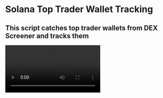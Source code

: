 # Solana Top Trader Wallet Tracking


## This script catches top trader wallets from DEX Screener and tracks them

![](https://github.com/0xluckyray/solana_wallet-track/blob/main/Solana_wallet_track.mp4)


